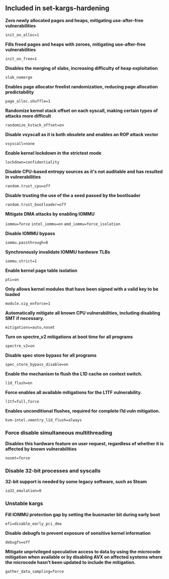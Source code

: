 ## Included in set-kargs-hardening

**Zero newly allocated pages and heaps, mitigating use-after-free vulnerabilities**

`init_on_alloc=1` 

**Fills freed pages and heaps with zeroes, mitigating use-after-free vulnerabilities**

`init_on_free=1` 

**Disables the merging of slabs, increasing difficulty of heap exploitation**

`slab_nomerge`

**Enables page allocator freelist randomization, reducing page allocation predictability**

`page_alloc.shuffle=1` 

**Randomize kernel stack offset on each syscall, making certain types of attacks more difficult**

`randomize_kstack_offset=on` 

**Disable vsyscall as it is both obsolete and enables an ROP attack vector**

`vsyscall=none` 

**Enable kernel lockdown in the strictest mode**

`lockdown=confidentiality` 

**Disable CPU-based entropy sources as it's not auditable and has resulted in vulnerabilities**

`random.trust_cpu=off` 

**Disable trusting the use of the a seed passed by the bootloader**

`random.trust_bootloader=off`

**Mitigate DMA attacks by enabling IOMMU**

`iommu=force` 
`intel_iommu=on` 
`amd_iommu=force_isolation` 

**Disable IOMMU bypass**

`iommu.passthrough=0` 

**Synchronously invalidate IOMMU hardware TLBs**

`iommu.strict=1` 

**Enable kernel page table isolation**

`pti=on` 

**Only allows kernel modules that have been signed with a valid key to be loaded**

`module.sig_enforce=1` 

**Automatically mitigate all known CPU vulnerabilities, including disabling SMT if necessary.**

`mitigations=auto,nosmt` 

**Turn on spectre_v2 mitigations at boot time for all programs**

`spectre_v2=on` 

**Disable spec store bypass for all programs**

`spec_store_bypass_disable=on`

**Enable the mechanism to flush the L1D cache on context switch.**

`l1d_flush=on`

**Force enables all available mitigations for the L1TF vulnerability.**

`l1tf=full,force`

**Enables unconditional flushes, required for complete l1d vuln mitigation.**

`kvm-intel.vmentry_l1d_flush=always`

### Force disable simultaneous multithreading

**Disables this hardware feature on user request, regardless of whether it is affected by known vulnerabilities**

`nosmt=force`

### Disable 32-bit processes and syscalls

**32-bit support is needed by some legacy software, such as Steam**

`ia32_emulation=0`

### Unstable kargs

**Fill IOMMU protection gap by setting the busmaster bit during early boot**

`efi=disable_early_pci_dma`

**Disable debugfs to prevent exposure of sensitive kernel information**

`debugfs=off` 

**Mitigate unprivileged speculative access to data by using the microcode mitigation when available or by disabling AVX on affected systems where the microcode hasn’t been updated to include the mitigation.**

`gather_data_sampling=force`


